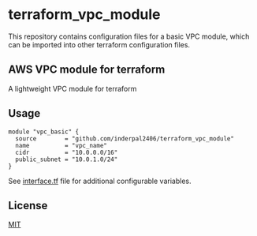 # terraform_vpc_module
This repository contains configuration files for a basic VPC module, which can be imported into other terraform configuration files.

## AWS VPC module for terraform
A lightweight VPC module for terraform

## Usage
```
module "vpc_basic" {
  source        = "github.com/inderpal2406/terraform_vpc_module"
  name          = "vpc_name"
  cidr          = "10.0.0.0/16"
  public_subnet = "10.0.1.0/24"
}
```

See [interface.tf](./interface.tf) file for additional configurable variables.

## License
[MIT](./LICENSE)
